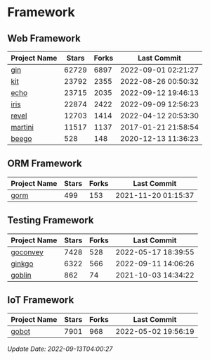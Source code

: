 # Framework

## Web Framework
| Project Name | Stars | Forks | Last Commit |
| ------------ | ----- | ----- | ----------- |
| [gin](https://github.com/gin-gonic/gin) | 62729 | 6897 | 2022-09-01 02:21:27 |
| [kit](https://github.com/go-kit/kit) | 23792 | 2355 | 2022-08-26 00:50:32 |
| [echo](https://github.com/labstack/echo) | 23715 | 2035 | 2022-09-12 19:46:13 |
| [iris](https://github.com/kataras/iris) | 22874 | 2422 | 2022-09-09 12:56:23 |
| [revel](https://github.com/revel/revel) | 12703 | 1414 | 2022-04-12 20:53:30 |
| [martini](https://github.com/go-martini/martini) | 11517 | 1137 | 2017-01-21 21:58:54 |
| [beego](https://github.com/astaxie/beego) | 528 | 148 | 2020-12-13 11:36:23 |

## ORM Framework
| Project Name | Stars | Forks | Last Commit |
| ------------ | ----- | ----- | ----------- |
| [gorm](https://github.com/jinzhu/gorm) | 499 | 153 | 2021-11-20 01:15:37 |

## Testing Framework
| Project Name | Stars | Forks | Last Commit |
| ------------ | ----- | ----- | ----------- |
| [goconvey](https://github.com/smartystreets/goconvey) | 7428 | 528 | 2022-05-17 18:39:55 |
| [ginkgo](https://github.com/onsi/ginkgo) | 6322 | 566 | 2022-09-11 14:06:26 |
| [goblin](https://github.com/franela/goblin) | 862 | 74 | 2021-10-03 14:34:22 |

## IoT Framework
| Project Name | Stars | Forks | Last Commit |
| ------------ | ----- | ----- | ----------- |
| [gobot](https://github.com/hybridgroup/gobot) | 7901 | 968 | 2022-05-02 19:56:19 |

*Update Date: 2022-09-13T04:00:27*